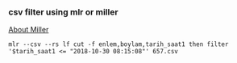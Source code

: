 ###  csv filter using mlr or miller


[About Miller](http://johnkerl.org/miller/doc/)


 

```shell
mlr --csv --rs lf cut -f enlem,boylam,tarih_saat1 then filter '$tarih_saat1 <= "2018-10-30 08:15:08"' 657.csv
```
